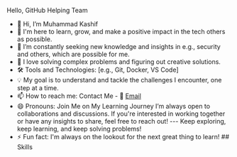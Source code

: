 Hello, GitHub Helping Team

- 👋 Hi, I’m Muhammad Kashif
- 👀 I'm here to learn, grow, and make a positive impact in the tech others as possible.
- 🌱 I’m constantly seeking new knowledge and insights in e.g., security and others, which are possible for me.
- 💞️ I love solving complex problems and figuring out creative solutions.
- 🛠️ Tools and Technologies: [e.g., Git, Docker, VS Code]
- 💡 My goal is to understand and tackle the challenges I encounter, one step at a time.
- 📫 How to reach me: Contact Me - 📧 [Email](akif53kfk@gmail.com)
- 😄 Pronouns: Join Me on My Learning Journey I’m always open to collaborations and discussions. If you're interested in working together or have any insights to share, feel free to reach out! --- Keep exploring, keep learning, and keep solving problems!
- ⚡ Fun fact: I'm always on the lookout for the next great thing to learn! ## Skills

<!---
AFKAAR53/AFKAAR53 is a ✨ special ✨ repository because its `README.md` (this file) appears on your GitHub profile.
You can click the Preview link to take a look at your changes.
--->
